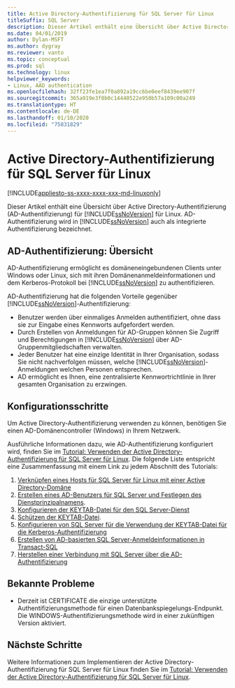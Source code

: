```yaml
---
title: Active Directory-Authentifizierung für SQL Server für Linux
titleSuffix: SQL Server
description: Dieser Artikel enthält eine Übersicht über Active Directory-Authentifizierung für SQL Server für Linux.
ms.date: 04/01/2019
author: Dylan-MSFT
ms.author: dygray
ms.reviewer: vanto
ms.topic: conceptual
ms.prod: sql
ms.technology: linux
helpviewer_keywords:
- Linux, AAD authentication
ms.openlocfilehash: 32ff23fe1ea7f0a892a19cc6be0eef8439ee907f
ms.sourcegitcommit: 365a919e3f0b0c14440522e950b57a109c00a249
ms.translationtype: HT
ms.contentlocale: de-DE
ms.lasthandoff: 01/10/2020
ms.locfileid: "75831829"
---
```

# <a name="active-directory-authentication-for-sql-server-on-linux"></a>Active Directory-Authentifizierung für SQL Server für Linux

[!INCLUDE[appliesto-ss-xxxx-xxxx-xxx-md-linuxonly](../includes/appliesto-ss-xxxx-xxxx-xxx-md-linuxonly.md)]

Dieser Artikel enthält eine Übersicht über Active Directory-Authentifizierung (AD-Authentifizierung) für [!INCLUDE[ssNoVersion](../includes/ssnoversion-md.md)] für Linux. AD-Authentifizierung wird in [!INCLUDE[ssNoVersion](../includes/ssnoversion-md.md)] auch als integrierte Authentifizierung bezeichnet.

## <a name="ad-authentication-overview"></a>AD-Authentifizierung: Übersicht

AD-Authentifizierung ermöglicht es domäneneingebundenen Clients unter Windows oder Linux, sich mit ihren Domänenanmeldeinformationen und dem Kerberos-Protokoll bei [!INCLUDE[ssNoVersion](../includes/ssnoversion-md.md)] zu authentifizieren.

AD-Authentifizierung hat die folgenden Vorteile gegenüber [!INCLUDE[ssNoVersion](../includes/ssnoversion-md.md)]-Authentifizierung:

- Benutzer werden über einmaliges Anmelden authentifiziert, ohne dass sie zur Eingabe eines Kennworts aufgefordert werden.
- Durch Erstellen von Anmeldungen für AD-Gruppen können Sie Zugriff und Berechtigungen in [!INCLUDE[ssNoVersion](../includes/ssnoversion-md.md)] über AD-Gruppenmitgliedschaften verwalten.  
- Jeder Benutzer hat eine einzige Identität in Ihrer Organisation, sodass Sie nicht nachverfolgen müssen, welche [!INCLUDE[ssNoVersion](../includes/ssnoversion-md.md)]-Anmeldungen welchen Personen entsprechen.   
- AD ermöglicht es Ihnen, eine zentralisierte Kennwortrichtlinie in Ihrer gesamten Organisation zu erzwingen.

## <a name="configuration-steps"></a>Konfigurationsschritte

Um Active Directory-Authentifizierung verwenden zu können, benötigen Sie einen AD-Domänencontroller (Windows) in Ihrem Netzwerk.

Ausführliche Informationen dazu, wie AD-Authentifizierung konfiguriert wird, finden Sie im [Tutorial: Verwenden der Active Directory-Authentifizierung für SQL Server für Linux](sql-server-linux-active-directory-authentication.md). Die folgende Liste entspricht eine Zusammenfassung mit einem Link zu jedem Abschnitt des Tutorials:

1. [Verknüpfen eines Hosts für SQL Server für Linux mit einer Active Directory-Domäne](sql-server-linux-active-directory-join-domain.md)
1. [Erstellen eines AD-Benutzers für SQL Server und Festlegen des Dienstprinzipalnamens](sql-server-linux-active-directory-authentication.md#createuser).
1. [Konfigurieren der KEYTAB-Datei für den SQL Server-Dienst](sql-server-linux-active-directory-authentication.md#configurekeytab)
1. [Schützen der KEYTAB-Datei](sql-server-linux-active-directory-authentication.md#configurekeytab).
1. [Konfigurieren von SQL Server für die Verwendung der KEYTAB-Datei für die Kerberos-Authentifizierung](sql-server-linux-active-directory-authentication.md#configurekeytab)
1. [Erstellen von AD-basierten SQL Server-Anmeldeinformationen in Transact-SQL](sql-server-linux-active-directory-authentication.md#createsqllogins)
1. [Herstellen einer Verbindung mit SQL Server über die AD-Authentifizierung](sql-server-linux-active-directory-authentication.md#connect)

## <a name="known-issues"></a>Bekannte Probleme

- Derzeit ist CERTIFICATE die einzige unterstützte Authentifizierungsmethode für einen Datenbankspiegelungs-Endpunkt. Die WINDOWS-Authentifizierungsmethode wird in einer zukünftigen Version aktiviert.

## <a name="next-steps"></a>Nächste Schritte

Weitere Informationen zum Implementieren der Active Directory-Authentifizierung für SQL Server für Linux finden Sie im [Tutorial: Verwenden der Active Directory-Authentifizierung für SQL Server für Linux](sql-server-linux-active-directory-authentication.md).
